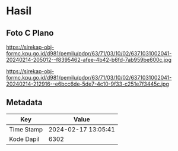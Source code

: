 # Hasil

## Foto C Plano

https://sirekap-obj-formc.kpu.go.id/d981/pemilu/pdpr/63/71/03/10/02/6371031002041-20240214-205012--f8395462-afee-4b42-b6fd-7ab959be600c.jpg

https://sirekap-obj-formc.kpu.go.id/d981/pemilu/pdpr/63/71/03/10/02/6371031002041-20240214-212916--e6bcc6de-5de7-4c10-9f33-c251e7f3445c.jpg


## Metadata

| Key        | Value               |
| ---------- | ------------------- |
| Time Stamp | 2024-02-17 13:05:41 |
| Kode Dapil | 6302                |



